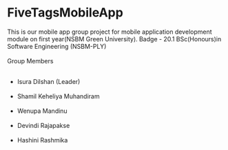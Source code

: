 # FiveTagsMobileApp

This is our mobile app group project for mobile application development module on first year(NSBM Green University).
Badge - 20.1 BSc(Honours)in Software Engineering (NSBM-PLY) <br><br>
Group Members <br>
<ul>
 &nbsp;&nbsp;&nbsp;<li> Isura Dilshan (Leader) </li>
&nbsp;&nbsp;&nbsp;<li> Shamil Keheliya Muhandiram </li>
&nbsp;&nbsp;&nbsp;<li> Wenupa Mandinu </li>
&nbsp;&nbsp;&nbsp;<li> Devindi Rajapakse </li>
&nbsp;&nbsp;&nbsp;<li> Hashini Rashmika </li>
</ul>
